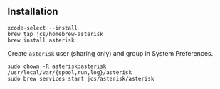 ## Installation

    xcode-select --install
    brew tap jcs/homebrew-asterisk
    brew install asterisk

Create `asterisk` user (sharing only) and group in System Preferences.

	sudo chown -R asterisk:asterisk /usr/local/var/{spool,run,log}/asterisk
	sudo brew services start jcs/asterisk/asterisk
